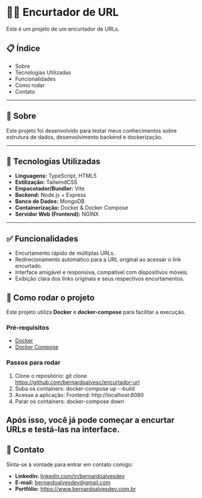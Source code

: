 # 🔗🐋 Encurtador de URL

Este é um projeto de um encurtador de URLs.

## 📋 Índice

- Sobre
- Tecnologias Utilizadas
- Funcionalidades
- Como rodar
- Contato

---

## 🧐 Sobre

Este projeto foi desenvolvido para testar meus conhecimentos sobre estrutura de dados, desenvolvimento backend e dockerização.

---

## 🚀 Tecnologias Utilizadas

- **Linguagens:** TypeScript, HTML5
- **Estilização:** TailwindCSS
- **Empacotador/Bundler:** Vite
- **Backend:** Node.js + Express
- **Banco de Dados:** MongoDB
- **Containerização:** Docker & Docker Compose
- **Servidor Web (Frontend):** NGINX

---

## ✅ Funcionalidades

- Encurtamento rápido de múltiplas URLs.
- Redirecionamento automático para a URL original ao acessar o link encurtado.
- Interface amigável e responsiva, compatível com dispositivos móveis.
- Exibição clara dos links originais e seus respectivos encurtamentos.

## 🔧 Como rodar o projeto

Este projeto utiliza **Docker** e **docker-compose** para facilitar a execução.

### Pré-requisitos

- [Docker](https://www.docker.com/)
- [Docker Compose](https://docs.docker.com/compose/)

### Passos para rodar

1. Clone o repositório: git clone https://github.com/bernardoalvesc/encurtador-url
2. Suba os containers: docker-compose up --build
3. Acesse a aplicação: Frontend: http://localhost:8080
4. Parar os containers: docker-compose down

Após isso, você já pode começar a encurtar URLs e testá-las na interface.
---

## 👤 Contato
Sinta-se à vontade para entrar em contato comigo:

- **LinkedIn:** [linkedin.com/in/bernardoalvesdev](https://linkedin.com/in/bernardoalvesdev)
- **E-mail:** bernardoalvesdev@gmail.com
- **Portfólio:** https://www.bernardoalvesdev.com.br
